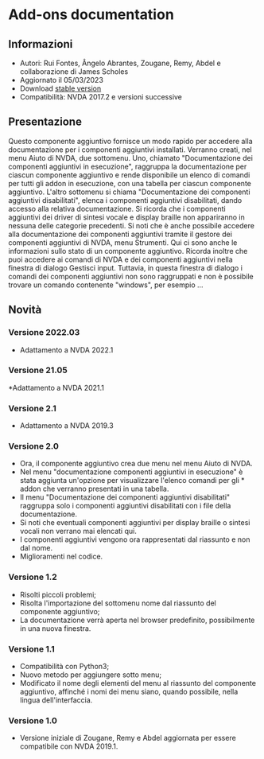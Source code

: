 # Add-ons documentation #

## Informazioni ##
* Autori: Rui Fontes, Ângelo Abrantes, Zougane, Remy, Abdel e collaborazione di James Scholes
* Aggiornato il 05/03/2023
* Download [stable version][1]
* Compatibilità: NVDA 2017.2 e versioni successive


## Presentazione ##
Questo componente aggiuntivo fornisce un modo rapido per accedere alla documentazione per i componenti aggiuntivi installati. Verranno creati, nel menu Aiuto di NVDA, due sottomenu. Uno, chiamato \"Documentazione dei componenti aggiuntivi in esecuzione\", raggruppa la documentazione per ciascun componente aggiuntivo e rende disponibile un elenco di comandi per tutti gli addon in esecuzione, con una tabella per ciascun componente aggiuntivo. L'altro sottomenu si chiama \"Documentazione dei componenti aggiuntivi disabilitati\", elenca i componenti aggiuntivi disabilitati, dando accesso alla relativa documentazione. Si ricorda che i componenti aggiuntivi dei driver di sintesi vocale e display braille non appariranno in nessuna delle categorie precedenti. Si noti che è anche possibile accedere alla documentazione dei componenti aggiuntivi tramite il gestore dei componenti aggiuntivi di NVDA, menu Strumenti. Qui ci sono anche le informazioni sullo stato di un componente aggiuntivo. Ricorda inoltre che puoi accedere ai comandi di NVDA e dei componenti aggiuntivi nella finestra di dialogo Gestisci input. Tuttavia, in questa finestra di dialogo i comandi dei componenti aggiuntivi non sono raggruppati e non è possibile trovare un comando contenente \"windows\", per esempio ...

## Novità ##

### Versione 2022.03 ###
* Adattamento a NVDA 2022.1

### Versione 21.05 ###
*Adattamento a NVDA 2021.1

### Versione 2.1 ###
* Adattamento a NVDA 2019.3

### Versione 2.0 ###
* Ora, il componente aggiuntivo crea due menu nel menu Aiuto di NVDA.
* Nel menu \"documentazione componenti aggiuntivi in esecuzione\" è stata aggiunta un'opzione per visualizzare l'elenco comandi per gli * addon che verranno presentati in una tabella.
* Il menu \"Documentazione dei componenti aggiuntivi disabilitati\" raggruppa solo i componenti aggiuntivi disabilitati con i file della documentazione.
* Si noti che eventuali componenti aggiuntivi per display braille o sintesi vocali non verrano mai elencati qui.
* I componenti aggiuntivi vengono ora rappresentati dal riassunto e non dal nome.
* Miglioramenti nel codice.

### Versione 1.2 ###
* Risolti piccoli problemi;
* Risolta l'importazione del sottomenu nome dal riassunto del componente aggiuntivo;
* La documentazione verrà aperta nel browser predefinito, possibilmente in una nuova finestra.

### Versione 1.1 ###
* Compatibilità con Python3;
* Nuovo metodo per aggiungere sotto menu;
* Modificato il nome degli elementi del menu al riassunto del componente aggiuntivo, affinché i nomi dei menu siano, quando possibile, nella lingua dell'interfaccia.

### Versione 1.0 ###
* Versione iniziale di Zougane, Remy e Abdel aggiornata per essere compatibile con NVDA 2019.1.

[1]: https://addons.nvda-project.org/files/get.php?file=addonshelp
